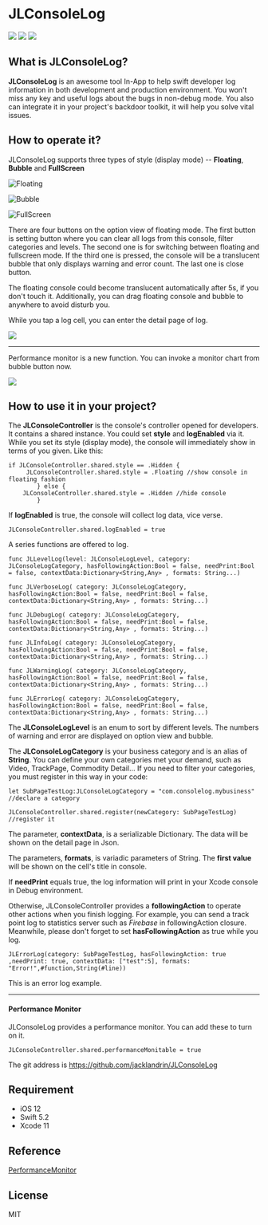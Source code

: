 # JLConsoleLog
![](https://img.shields.io/badge/pod-1.0.4-blue) ![](https://img.shields.io/badge/platform-iOS-lightgrey) ![](https://img.shields.io/badge/license-MIT-brightgreen)
## What is JLConsoleLog?
**JLConsoleLog** is an awesome tool In-App to help swift developer log information in both development and production environment. You won't miss any key and useful logs about the bugs in non-debug mode. You also can integrate it in your project's backdoor toolkit, it will help you solve vital issues.

## How to operate it?
JLConsoleLog supports three types of style (display mode) -- **Floating**, **Bubble** and **FullScreen**

![Floating](http://www.jacklandrin.com/wp-content/uploads/2020/04/IMG_4730.png)

![Bubble](http://www.jacklandrin.com/wp-content/uploads/2020/04/IMG_4733.png)

![FullScreen](http://www.jacklandrin.com/wp-content/uploads/2020/04/IMG_4731.png)

There are four buttons on the option view of floating mode. The first button is setting button where you can clear all logs from this console, filter categories and levels. The second one is for switching between floating and fullscreen mode. If the third one is pressed, the console will be a translucent bubble that only displays warning and error count. The last one is close button. 

The floating console could become translucent automatically after 5s, if you don't touch it. Additionally, you can drag floating console and bubble to anywhere to avoid disturb you.

While you tap a log cell, you can enter the detail page of log. 

![](http://www.jacklandrin.com/wp-content/uploads/2020/04/IMG_4734.png)

---
Performance monitor is a new function. You can invoke a monitor chart from bubble button now.

![](http://www.jacklandrin.com/wp-content/uploads/2020/05/IMG_4762.png)

## How to use it in your project?
The **JLConsoleController** is the console's controller opened for developers. It contains a shared instance. You could set **style** and **logEnabled** via it. While you set its style (display mode), the console will immediately show in terms of you given. Like this:
```
if JLConsoleController.shared.style == .Hidden {
     JLConsoleController.shared.style = .Floating //show console in floating fashion
        } else {
    JLConsoleController.shared.style = .Hidden //hide console
        }
```
If **logEnabled** is true, the console will collect log data, vice verse. 
```
JLConsoleController.shared.logEnabled = true
```

A series functions are offered to log. 
```
func JLLevelLog(level: JLConsoleLogLevel, category: JLConsoleLogCategory, hasFollowingAction:Bool = false, needPrint:Bool = false, contextData:Dictionary<String,Any> , formats: String...)

func JLVerboseLog( category: JLConsoleLogCategory, hasFollowingAction:Bool = false, needPrint:Bool = false, contextData:Dictionary<String,Any> , formats: String...) 

func JLDebugLog( category: JLConsoleLogCategory, hasFollowingAction:Bool = false, needPrint:Bool = false, contextData:Dictionary<String,Any> , formats: String...)

func JLInfoLog( category: JLConsoleLogCategory, hasFollowingAction:Bool = false, needPrint:Bool = false, contextData:Dictionary<String,Any> , formats: String...)

func JLWarningLog( category: JLConsoleLogCategory, hasFollowingAction:Bool = false, needPrint:Bool = false, contextData:Dictionary<String,Any> , formats: String...)

func JLErrorLog( category: JLConsoleLogCategory, hasFollowingAction:Bool = false, needPrint:Bool = false, contextData:Dictionary<String,Any> , formats: String...)
```

The **JLConsoleLogLevel** is an enum to sort by different levels. The numbers of warning and error are displayed on option view and bubble. 

The **JLConsoleLogCategory** is your business category and is an alias of **String**. You can define your own categories met your demand, such as Video, TrackPage, Commodity Detail... If you need to filter your categories, you must register in this way in your code:
```
let SubPageTestLog:JLConsoleLogCategory = "com.consolelog.mybusiness" //declare a category

JLConsoleController.shared.register(newCategory: SubPageTestLog) //register it
```

The parameter, **contextData**, is a serializable Dictionary. The data will be shown on the detail page in Json.

The parameters, **formats**, is variadic parameters of String. The **first value** will be shown on the cell's title in console.

If **needPrint** equals true, the log information will print in your Xcode console in Debug environment.

Otherwise, JLConsoleController provides a **followingAction** to operate other actions when you finish logging. For example, you can send a track point log to statistics server such as *Firebase* in followingAction closure. Meanwhile, please don't forget to set **hasFollowingAction** as true while you log.

```
JLErrorLog(category: SubPageTestLog, hasFollowingAction: true ,needPrint: true, contextData: ["test":5], formats: "Error!",#function,String(#line))
```
This is an error log example.

---
#### Performance Monitor
JLConsoleLog provides a performance monitor. You can add these to turn on it.
```
JLConsoleController.shared.performanceMonitable = true
```

The git address is <https://github.com/jacklandrin/JLConsoleLog>
## Requirement
* iOS 12
* Swift 5.2
* Xcode 11

## Reference
[PerformanceMonitor](https://github.com/woshiccm/PerformanceMonitor)

## License
MIT